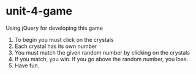 # unit-4-game
Using jQuery for developing this game
1. To begin you must click on the crystals 
2. Each crystal has its own number
3. You must match the given random number by clicking on the crystals
4. If you match, you win. If you go above the random number, you lose.
5. Have fun.
